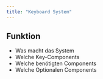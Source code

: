 ```yaml
---
title: "Keyboard System"
---
```


## Funktion
- Was macht das System
- Welche Key-Components
- Welche benötigten Components
- Welche Optionalen Components